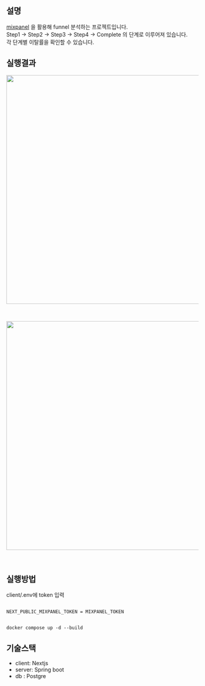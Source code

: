 ## 설명

[mixpanel](https://mixpanel.com/) 을 활용해 funnel 분석하는 프로젝트입니다.   
Step1 -> Step2 -> Step3 -> Step4 -> Complete 의 단계로 이루어져 있습니다.   
각 단계별 이탈률을 확인할 수 있습니다.   



## 실행결과


<img src="https://github.com/rlaclgh/miniproject_funnel/assets/46914232/7fa051a1-68b6-4fa4-bf0b-a4d961c88a88" width="600px" ></img>

<br />

<img src="https://github.com/rlaclgh/miniproject_funnel/assets/46914232/9e23d2df-4e06-4fb3-83e8-13e5e4576fbc" width="600px" ></img>

<br />


## 실행방법


client/.env에 token 입력
```

NEXT_PUBLIC_MIXPANEL_TOKEN = MIXPANEL_TOKEN

```

```

docker compose up -d --build

```

## 기술스택

- client: Nextjs
- server: Spring boot
- db : Postgre
